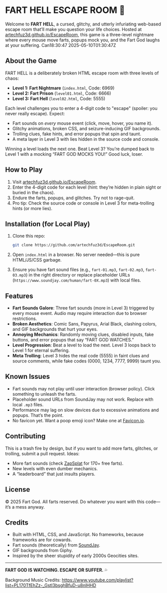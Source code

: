 # FART HELL ESCAPE ROOM 💨

Welcome to **FART HELL**, a cursed, glitchy, and utterly infuriating web-based escape room that’ll make you question your life choices. Hosted at [artechfuz3d.github.io/EscapeRoom](https://artechfuz3d.github.io/EscapeRoom/), this game is a three-level nightmare where every mouse move farts, popups mock you, and the Fart God laughs at your suffering. Can18:30:47 2025-05-10T01:30:47Z

## About the Game

FART HELL is a deliberately broken HTML escape room with three levels of chaos:

- **Level 1: Fart Nightmare** (`index.html`, Code: 6969)
- **Level 2: Fart Prison** (`level01.html`, Code: 6666)
- **Level 3: Fart Hell** (`level02.html`, Code: 5555)

Each level challenges you to enter a 4-digit code to "escape" (spoiler: you never really escape). Expect:

- Fart sounds on *every* mouse event (click, move, hover, you name it).
- Glitchy animations, broken CSS, and seizure-inducing GIF backgrounds.
- Trolling clues, fake hints, and error popups that spin and taunt.
- A meta layer in Level 3 with lies hidden in the source code and console.

Winning a level loads the next one. Beat Level 3? You’re dumped back to Level 1 with a mocking “FART GOD MOCKS YOU!” Good luck, loser.

## How to Play

1. Visit [artechfuz3d.github.io/EscapeRoom](https://artechfuz3d.github.io/EscapeRoom/).
2. Enter the 4-digit code for each level (hint: they’re hidden in plain sight or buried in the chaos).
3. Endure the farts, popups, and glitches. Try not to rage-quit.
4. Pro tip: Check the source code or console in Level 3 for meta-trolling hints (or more lies).

## Installation (for Local Play)

1. Clone this repo:

   ```bash
   git clone https://github.com/artechfuz3d/EscapeRoom.git
   ```

2. Open `index.html` in a browser. No server needed—this is pure HTML/JS/CSS garbage.
3. Ensure you have fart sound files (e.g., `fart-01.mp3`, `fart-02.mp3`, `fart-03.mp3`) in the right directory or replace placeholder URLs (`https://www.soundjay.com/human/fart-0X.mp3`) with local files.

## Features

- **Fart Sounds Galore**: Three fart sounds (more in Level 3) triggered by every mouse event. Audio may require interaction due to browser restrictions.
- **Broken Aesthetics**: Comic Sans, Papyrus, Arial Black, clashing colors, and GIF backgrounds that hurt your eyes.
- **Annoying Mechanics**: Randomly moving clues, disabled inputs, fake buttons, and error popups that say “FART GOD WATCHES.”
- **Level Progression**: Beat a level to load the next. Level 3 loops back to Level 1 for eternal suffering.
- **Meta Trolling**: Level 3 hides the real code (5555) in faint clues and source comments, while fake codes (0000, 1234, 7777, 9999) taunt you.

## Known Issues

- Fart sounds may not play until user interaction (browser policy). Click something to unleash the farts.
- Placeholder sound URLs from SoundJay may not work. Replace with local `.mp3` files.
- Performance may lag on slow devices due to excessive animations and popups. That’s the point.
- No favicon yet. Want a poop emoji icon? Make one at [Favicon.io](https://favicon.io/).

## Contributing

This is a trash fire by design, but if you want to add more farts, glitches, or trolling, submit a pull request. Ideas:

- More fart sounds (check [ZapSplat](https://www.zapsplat.com/) for 170+ free farts).
- New levels with even dumber mechanics.
- A “leaderboard” that just insults players.

## License

© 2025 Fart God. All farts reserved. Do whatever you want with this code—it’s a mess anyway.

## Credits

- Built with HTML, CSS, and JavaScript. No frameworks, because frameworks are for cowards.
- Fart sounds (theoretically) from [SoundJay](https://www.soundjay.com/).
- GIF backgrounds from Giphy.
- Inspired by the sheer stupidity of early 2000s Geocities sites.

---

**FART GOD IS WATCHING. ESCAPE OR SUFFER.** 💦

Background Music Credits: <https://www.youtube.com/playlist?list=PL170TfEhZz-_GstI3bsghBfuD-u8nlHHD>
